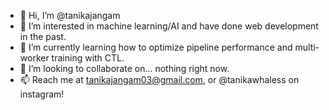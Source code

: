 - 👋 Hi, I’m @tanikajangam
- 👀 I’m interested in machine learning/AI and have done web development in the past. 
- 🌱 I’m currently learning how to optimize pipeline performance and multi-worker training with CTL. 
- 💞️ I’m looking to collaborate on... nothing right now.
- 📫 Reach me at tanikajangam03@gmail.com, or @tanikawhaless on instagram!

<!---
tanikajangam/tanikajangam is a ✨ special ✨ repository because its `README.md` (this file) appears on your GitHub profile.
You can click the Preview link to take a look at your changes.
--->
